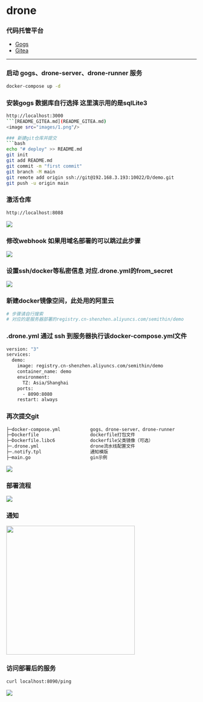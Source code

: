 # drone

### 代码托管平台

- [Gogs](README.md)
- [Gitea](README_GITEA.md)

---

### 启动 gogs、drone-server、drone-runner 服务

```bash
docker-compose up -d
```

### 安装gogs 数据库自行选择 这里演示用的是sqlLite3
```bash
http://localhost:3000
```[README_GITEA.md](README_GITEA.md)
<image src="images/1.png"/>

### 新建git仓库并提交
```bash
echo "# deploy" >> README.md
git init
git add README.md
git commit -m "first commit"
git branch -M main
git remote add origin ssh://git@192.168.3.193:10022/D/demo.git
git push -u origin main
```

### 激活仓库
```bash
http://localhost:8088
```
<image src="images/2.png"/>


### 修改webhook 如果用域名部署的可以跳过此步骤

<image src="images/3.png"/>


### 设置ssh/docker等私密信息 对应.drone.yml的from_secret
<image src="images/4.png"/>


### 新建docker镜像空间，此处用的阿里云
```bash
# 步骤请自行搜索
# 对应的是服务器部署的registry.cn-shenzhen.aliyuncs.com/semithin/demo
```


###  .drone.yml 通过 ssh 到服务器执行该docker-compose.yml文件

```bash
version: "3"
services:
  demo:
    image: registry.cn-shenzhen.aliyuncs.com/semithin/demo
    container_name: demo
    environment:
      TZ: Asia/Shanghai
    ports:
      - 8090:8080
    restart: always
```

### 再次提交git
```bash
├─docker-compose.yml           gogs、drone-server、drone-runner
├─Dockerfile                   dockerfile打包文件
├─Dockerfile.libc6             dockerfile父类镜像（可选）
├─.drone.yml                   drone流水线配置文件
├─.notify.tpl                  通知模版
├─main.go                      gin示例
```
<image src="images/5.png"/>


### 部署流程

<image src="images/6.png"/>


### 通知

<image width="340" src="images/7.png"/>


### 访问部署后的服务

```bash
curl localhost:8090/ping
```

<image src="images/8.png"/>
